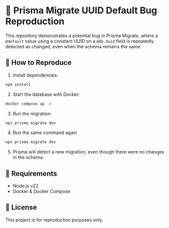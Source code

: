 # 🐛 Prisma Migrate UUID Default Bug Reproduction

This repository demonstrates a potential bug in Prisma Migrate, where a `@default` value using a constant UUID on a `@db.Uuid` field is repeatedly detected as changed, even when the schema remains the same.

## 🔧 How to Reproduce

1. Install dependencies:

```bash
npm install
```

2. Start the database with Docker:

```bash
docker compose up -d
```

3. Run the migration:

```bash
npx prisma migrate dev
```

4. Run the same command again

```bash
npx prisma migrate dev
```

5. Prisma will detect a new migration, even though there were no changes in the schema.

## 🧪 Requirements

- Node.js v22
- Docker & Docker Compose

## 📄 License

This project is for reproduction purposes only.
